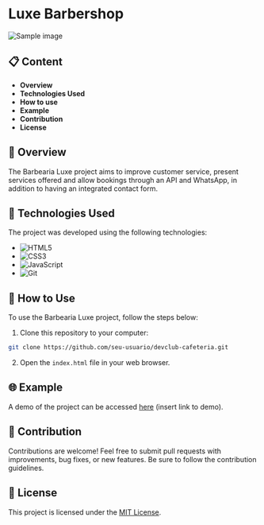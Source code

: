 # Luxe Barbershop

![Sample image](https://github.com/thmedu/Barbearia-Luxe/assets/141462806/3b523a34-9cee-4dca-b62c-27a01970c341)

## 📋 Content

- **Overview**
- **Technologies Used**
- **How ​​to use**
- **Example**
- **Contribution**
- **License**

## 🌟 Overview

The Barbearia Luxe project aims to improve customer service, present services offered and allow bookings through an API and WhatsApp, in addition to having an integrated contact form.

## 🔧 Technologies Used

The project was developed using the following technologies:

- ![HTML5](https://img.shields.io/badge/HTML5-%23E34F26.svg?style=for-the-badge&logo=html5&logoColor=white)
- ![CSS3](https://img.shields.io/badge/CSS3-%231572B6.svg?style=for-the-badge&logo=css3&logoColor=white)
- ![JavaScript](https://img.shields.io/badge/JavaScript-%23323330.svg?style=for-the-badge&logo=javascript&logoColor=%23F7DF1E)
- ![Git](https://img.shields.io/badge/Git-%23F05033.svg?style=for-the-badge&logo=git&logoColor=white)

## 🚀 How to Use

To use the Barbearia Luxe project, follow the steps below:

1. Clone this repository to your computer:

 ```bash
 git clone https://github.com/seu-usuario/devclub-cafeteria.git
 ```

2. Open the `index.html` file in your web browser.

## 🌐 Example

A demo of the project can be accessed [here](#) (insert link to demo).

## 🙌 Contribution

Contributions are welcome! Feel free to submit pull requests with improvements, bug fixes, or new features. Be sure to follow the contribution guidelines.

## 📄 License

This project is licensed under the [MIT License](./LICENSE).
